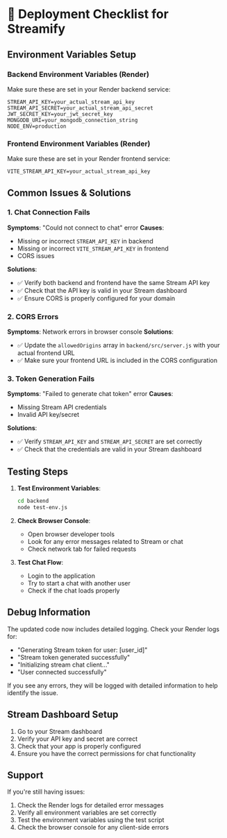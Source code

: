 # 🚀 Deployment Checklist for Streamify

## Environment Variables Setup

### Backend Environment Variables (Render)
Make sure these are set in your Render backend service:

```
STREAM_API_KEY=your_actual_stream_api_key
STREAM_API_SECRET=your_actual_stream_api_secret
JWT_SECRET_KEY=your_jwt_secret_key
MONGODB_URI=your_mongodb_connection_string
NODE_ENV=production
```

### Frontend Environment Variables (Render)
Make sure these are set in your Render frontend service:

```
VITE_STREAM_API_KEY=your_actual_stream_api_key
```

## Common Issues & Solutions

### 1. Chat Connection Fails
**Symptoms**: "Could not connect to chat" error
**Causes**:
- Missing or incorrect `STREAM_API_KEY` in backend
- Missing or incorrect `VITE_STREAM_API_KEY` in frontend
- CORS issues

**Solutions**:
- ✅ Verify both backend and frontend have the same Stream API key
- ✅ Check that the API key is valid in your Stream dashboard
- ✅ Ensure CORS is properly configured for your domain

### 2. CORS Errors
**Symptoms**: Network errors in browser console
**Solutions**:
- ✅ Update the `allowedOrigins` array in `backend/src/server.js` with your actual frontend URL
- ✅ Make sure your frontend URL is included in the CORS configuration

### 3. Token Generation Fails
**Symptoms**: "Failed to generate chat token" error
**Causes**:
- Missing Stream API credentials
- Invalid API key/secret

**Solutions**:
- ✅ Verify `STREAM_API_KEY` and `STREAM_API_SECRET` are set correctly
- ✅ Check that the credentials are valid in your Stream dashboard

## Testing Steps

1. **Test Environment Variables**:
   ```bash
   cd backend
   node test-env.js
   ```

2. **Check Browser Console**:
   - Open browser developer tools
   - Look for any error messages related to Stream or chat
   - Check network tab for failed requests

3. **Test Chat Flow**:
   - Login to the application
   - Try to start a chat with another user
   - Check if the chat loads properly

## Debug Information

The updated code now includes detailed logging. Check your Render logs for:
- "Generating Stream token for user: [user_id]"
- "Stream token generated successfully"
- "Initializing stream chat client..."
- "User connected successfully"

If you see any errors, they will be logged with detailed information to help identify the issue.

## Stream Dashboard Setup

1. Go to your Stream dashboard
2. Verify your API key and secret are correct
3. Check that your app is properly configured
4. Ensure you have the correct permissions for chat functionality

## Support

If you're still having issues:
1. Check the Render logs for detailed error messages
2. Verify all environment variables are set correctly
3. Test the environment variables using the test script
4. Check the browser console for any client-side errors 